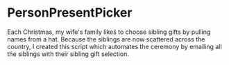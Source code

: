 # PersonPresentPicker

Each Christmas, my wife's family likes to choose sibling gifts by pulling names from a hat. Because the siblings are now scattered across the country, I created this script which automates the ceremony by emailing all the siblings with their sibling gift selection.
